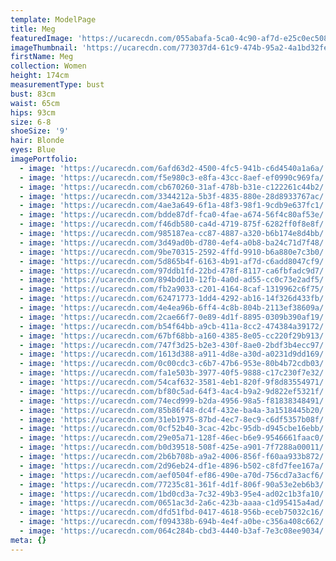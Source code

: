 ```yaml
---
template: ModelPage
title: Meg
featuredImage: 'https://ucarecdn.com/055abafa-5ca0-4c90-af7d-e25c0ec50875/'
imageThumbnail: 'https://ucarecdn.com/773037d4-61c9-474b-95a2-4a1bd32fefca/'
firstName: Meg
collection: Women
height: 174cm
measurementType: bust
bust: 83cm
waist: 65cm
hips: 93cm
size: 6-8
shoeSize: '9'
hair: Blonde
eyes: Blue
imagePortfolio:
  - image: 'https://ucarecdn.com/6afd63d2-4500-4fc5-941b-c6d4540a1a6a/'
  - image: 'https://ucarecdn.com/f5e980c3-e8fa-43cc-8aef-ef0990c969fa/'
  - image: 'https://ucarecdn.com/cb670260-31af-478b-b31e-c122261c44b2/'
  - image: 'https://ucarecdn.com/3344212a-5b3f-4835-880e-28d8933767ac/'
  - image: 'https://ucarecdn.com/4ae3a649-6f1a-48f3-98f1-9cdb9e637fc1/'
  - image: 'https://ucarecdn.com/bdde87df-fca0-4fae-a674-56f4c80af53e/'
  - image: 'https://ucarecdn.com/f46db580-ca4d-4719-875f-6282ff0f8e8f/'
  - image: 'https://ucarecdn.com/985187ea-cc87-4887-a320-b6b174e8d4bb/'
  - image: 'https://ucarecdn.com/3d49ad0b-d780-4ef4-a0b8-ba24c71d7f48/'
  - image: 'https://ucarecdn.com/9be70315-2592-4ffd-9910-b6a880e7c3b0/'
  - image: 'https://ucarecdn.com/5d865b4f-6163-4b91-af7d-c6add8047cf9/'
  - image: 'https://ucarecdn.com/97ddb1fd-22bd-478f-8117-ca6fbfadc9d7/'
  - image: 'https://ucarecdn.com/894bdd10-12fb-4a0d-ad55-cc0c73e2adf5/'
  - image: 'https://ucarecdn.com/fb2a9033-c201-4164-8caf-1319962c6f75/'
  - image: 'https://ucarecdn.com/62471773-1dd4-4292-ab16-14f326d433fb/'
  - image: 'https://ucarecdn.com/4e4ea96b-6ff4-4c8b-804b-2113ef38609a/'
  - image: 'https://ucarecdn.com/2cae66f7-0e89-4d1f-8895-0309b390af19/'
  - image: 'https://ucarecdn.com/b54f64bb-a9cb-411a-8cc2-474384a39172/'
  - image: 'https://ucarecdn.com/67bf68bb-a160-4385-8e05-cc220f29b913/'
  - image: 'https://ucarecdn.com/747f3d25-b2e3-430f-8ae0-2bdf3b4ecc97/'
  - image: 'https://ucarecdn.com/1613d388-a911-4d8e-a30d-a0231d9dd169/'
  - image: 'https://ucarecdn.com/0c00cdc3-c6b7-47b6-953e-80b4b72cdb03/'
  - image: 'https://ucarecdn.com/fa1e503b-3977-40f5-9888-c17c230f7e32/'
  - image: 'https://ucarecdn.com/54caf632-3581-4eb1-820f-9f8d83554971/'
  - image: 'https://ucarecdn.com/bf80c5ad-64f3-4ac4-b9a2-9d822ef5321f/'
  - image: 'https://ucarecdn.com/74ecd999-b2da-4956-98a5-f81838348491/'
  - image: 'https://ucarecdn.com/85b86f48-dc4f-432e-ba4a-3a1518445b20/'
  - image: 'https://ucarecdn.com/31eb1975-87bd-4ec7-8ec9-c6df5357b08f/'
  - image: 'https://ucarecdn.com/0cf52b40-3cac-42bc-95db-d945cbe16ebb/'
  - image: 'https://ucarecdn.com/29e05a71-128f-46ec-b6e9-9546661faac0/'
  - image: 'https://ucarecdn.com/b0d39518-508f-425e-a901-7f7288a00011/'
  - image: 'https://ucarecdn.com/2b6b708b-a9a2-4006-856f-f60aa933b872/'
  - image: 'https://ucarecdn.com/2d96eb24-df1e-4896-b502-c8fd7fee167a/'
  - image: 'https://ucarecdn.com/aef0504f-ef86-490e-a70d-756cd7a3acf6/'
  - image: 'https://ucarecdn.com/77235c81-361f-4d1f-806f-90a53e2eb6b3/'
  - image: 'https://ucarecdn.com/1bd0cd3a-7c32-49b3-95e4-ad02c1b3fa10/'
  - image: 'https://ucarecdn.com/0651ac3d-2a6c-423b-aaaa-c1d95415a4ad/'
  - image: 'https://ucarecdn.com/dfd51fbd-0417-4618-956b-eceb75032c16/'
  - image: 'https://ucarecdn.com/f094338b-694b-4e4f-a0be-c356a408c662/'
  - image: 'https://ucarecdn.com/064c284b-cbd3-4440-b3af-7e3c08ee9034/'
meta: {}
---
```


